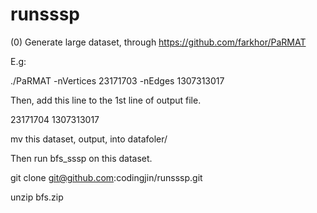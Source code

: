 # runsssp

(0) Generate large dataset, through https://github.com/farkhor/PaRMAT

E.g: 

./PaRMAT -nVertices 23171703 -nEdges 1307313017


Then, add this line to the 1st line of output file.

23171704 1307313017

mv this dataset, output, into datafoler/

Then run bfs_sssp on this dataset.

git clone git@github.com:codingjin/runsssp.git

unzip bfs.zip




